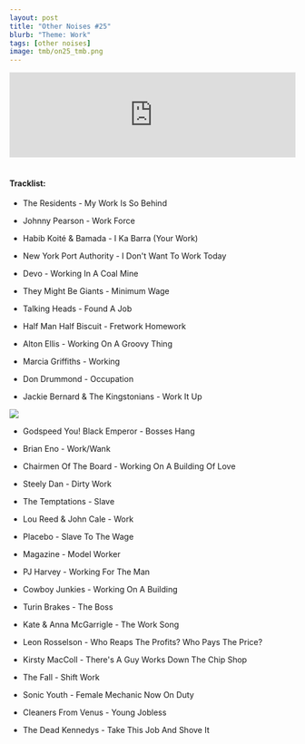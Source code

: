 ```yaml
---
layout: post
title: "Other Noises #25"
blurb: "Theme: Work"
tags: [other noises]
image: tmb/on25_tmb.png
---
```


<iframe scrolling="no" id="hearthis_at_track_3028303" width="100%" height="150" src="https://hearthis.at/embed/3028303/transparent_black/?hcolor=&color=&style=2&block_size=2&block_space=1&background=1&waveform=0&cover=0&autoplay=0&css=" frameborder="0" allowtransparency allow="autoplay"><p>Listen to <a href="https://hearthis.at/zerocc/other-noises-25-30818-work/" target="_blank">Other Noises #25 (30/8/18) - WORK</a> <span>by</span><a href="https://hearthis.at/zerocc/" target="_blank" >Zero</a> <span>on</span> <a href="https://hearthis.at/" target="_blank">hearthis.at</a></p></iframe>
&nbsp;

#### Tracklist:

- The Residents - My Work Is So Behind 

- Johnny Pearson - Work Force
- Habib Koité & Bamada - I Ka Barra (Your Work)
- New York Port Authority - I Don't Want To Work Today

- Devo - Working In A Coal Mine
- They Might Be Giants - Minimum Wage
- Talking Heads - Found A Job
- Half Man Half Biscuit - Fretwork Homework

- Alton Ellis - Working On A Groovy Thing
- Marcia Griffiths - Working
- Don Drummond - Occupation
- Jackie Bernard & The Kingstonians - Work It Up 

![](https://lh3.googleusercontent.com/bL0XXOA4I6s1aZNOGoxV_JtJrWu6p9mqqKbhHWAVEFPUzfG0d14RfovYeAZMonbQsVNpvDXjVpUqcbmjjl6_xsRXSlHnxkRtVxbTXbp724y-504bRS4Ttz3H18M3JXS0C3ESFEi8dfpt_t3YoElKKQw8i7rZ1a_IdC1GJrCcNWFzUc2Y16L_EaDjz2psjdx9IcJRCcNbPeDM947FhA4LPbU9YZn8ibf7DfgjKXP1eiVOYByC3KzMX-2z0452iBuC0uJRieQelhfeWnzplwr4oZxLnaL9T2IcVnjfAbQ_H6b2HP8WiZIWQJAO2H4Bf5PkKen_2qZQ7O74IvcmOADvHLS8WBhGgci__JlM1y_V4MX0WWwBUB4C8aq3f_ekq5AdBy1RlJk1dBlJ-bjjSWiKqU2gYa96vDrpeL_EbcXheUFF2-vQkoHi8fa9EbRC8yGqAJgEJjbOeolcK_66PawTqXiXaaL8PNCH4Wbemn7mQ3AiO9KKHWadoqnsjP1gG1hoiUBh0hk-W-FAIysMHDGDpyseBaJ-HNZg_Ky3GnPVRKqkZaHVFYvqGu-0QKcF_Ish_ZtIIiRDzbFqqoOcNrwixli8vwZfvrrrOWgLQTjshM74LaGbpCZ7fzsw10DASEhyq5ThiMEpPjcllJC2W0_IcpCh=s600-no)

- Godspeed You! Black Emperor - Bosses Hang
- Brian Eno - Work/Wank

- Chairmen Of The Board - Working On A Building Of Love
- Steely Dan - Dirty Work
- The Temptations - Slave

- Lou Reed & John Cale - Work
- Placebo - Slave To The Wage
- Magazine - Model Worker

- PJ Harvey - Working For The Man
- Cowboy Junkies - Working On A Building
- Turin Brakes - The Boss

- Kate & Anna McGarrigle - The Work Song
- Leon Rosselson - Who Reaps The Profits? Who Pays The Price?
- Kirsty MacColl - There's A Guy Works Down The Chip Shop

- The Fall - Shift Work
- Sonic Youth - Female Mechanic Now On Duty
- Cleaners From Venus - Young Jobless

- The Dead Kennedys - Take This Job And Shove It
